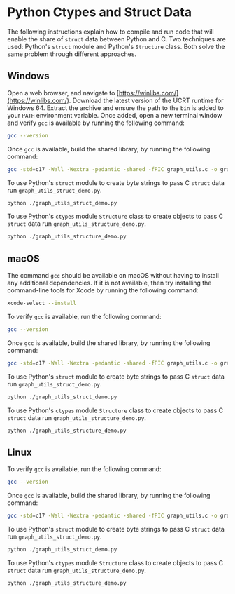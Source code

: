# Python Ctypes and Struct Data

The following instructions explain how to compile and run code that will enable
the share of `struct` data between Python and C. Two techniques are used: 
Python's `struct` module and Python's `Structure` class. Both solve the same
problem through different approaches.

## Windows

Open a web browser, and navigate to
[https://winlibs.com/](https://winlibs.com/). Download the latest version
of the UCRT runtime for Windows 64. Extract the archive and ensure the path
to the `bin` is added to your `PATH` environment variable. Once added, open a
new terminal window and verify `gcc` is available by running the following command:

```bash
gcc --version
```

Once `gcc` is available, build the shared library, by running the following
command:

```bash
gcc -std=c17 -Wall -Wextra -pedantic -shared -fPIC graph_utils.c -o graph_utils.dll
```

To use Python's `struct` module to create byte strings to pass C `struct` data
run `graph_utils_struct_demo.py`.

```bash
python ./graph_utils_struct_demo.py
```

To use Python's `ctypes` module `Structure` class to create objects to pass C
`struct` data run `graph_utils_structure_demo.py`.

```bash
python ./graph_utils_structure_demo.py
```

## macOS

The command `gcc` should be available on macOS without having to install any
additional dependencies. If it is not available, then try installing the
command-line tools for Xcode by running the following command:

```bash
xcode-select --install
```

To verify `gcc` is available, run the following command:

```bash
gcc --version
```

Once `gcc` is available, build the shared library, by running the following
command:

```bash
gcc -std=c17 -Wall -Wextra -pedantic -shared -fPIC graph_utils.c -o graph_utils.dylib
```

To use Python's `struct` module to create byte strings to pass C `struct` data 
run `graph_utils_struct_demo.py`.

```bash
python ./graph_utils_struct_demo.py
```

To use Python's `ctypes` module `Structure` class to create objects to pass C
`struct` data run `graph_utils_structure_demo.py`.

```bash
python ./graph_utils_structure_demo.py
```

## Linux

To verify `gcc` is available, run the following command:

```bash
gcc --version
```

Once `gcc` is available, build the shared library, by running the following
command:

```bash
gcc -std=c17 -Wall -Wextra -pedantic -shared -fPIC graph_utils.c -o graph_utils.so
```

To use Python's `struct` module to create byte strings to pass C `struct` data 
run `graph_utils_struct_demo.py`.

```bash
python ./graph_utils_struct_demo.py
```

To use Python's `ctypes` module `Structure` class to create objects to pass C
`struct` data run `graph_utils_structure_demo.py`.

```bash
python ./graph_utils_structure_demo.py
```
